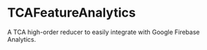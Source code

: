 # TCAFeatureAnalytics

A TCA high-order reducer to easily integrate with Google Firebase Analytics.
